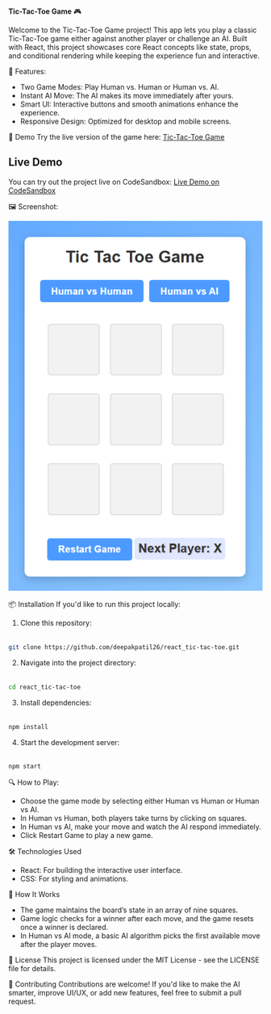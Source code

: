 **Tic-Tac-Toe Game** 🎮

Welcome to the Tic-Tac-Toe Game project! This app lets you play a classic Tic-Tac-Toe game either against another player or challenge an AI. Built with React, this project showcases core React concepts like state, props, and conditional rendering while keeping the experience fun and interactive.

🎯 Features:

- Two Game Modes: Play Human vs. Human or Human vs. AI.
- Instant AI Move: The AI makes its move immediately after yours.
- Smart UI: Interactive buttons and smooth animations enhance the experience.
- Responsive Design: Optimized for desktop and mobile screens.

🚀 Demo
Try the live version of the game here: [Tic-Tac-Toe Game](https://deepakpatil26.github.io/react_tic-tac-toe)

## Live Demo

You can try out the project live on CodeSandbox: [Live Demo on CodeSandbox](https://codesandbox.io/p/sandbox/react-tic-tac-toe-pfjd3t)

🖼️ Screenshot:

![Tic-Tac-Toe Screenshot](src/assets/react_tic-tac-toe.png)

📦 Installation
If you'd like to run this project locally:

1. Clone this repository:

```bash

git clone https://github.com/deepakpatil26/react_tic-tac-toe.git
```

2. Navigate into the project directory:

```bash

cd react_tic-tac-toe
```

3. Install dependencies:

```bash

npm install
```

4. Start the development server:

```bash

npm start
```

🔍 How to Play:

- Choose the game mode by selecting either Human vs Human or Human vs AI.
- In Human vs Human, both players take turns by clicking on squares.
- In Human vs AI, make your move and watch the AI respond immediately.
- Click Restart Game to play a new game.

🛠️ Technologies Used

- React: For building the interactive user interface.
- CSS: For styling and animations.

🧠 How It Works

- The game maintains the board’s state in an array of nine squares.
- Game logic checks for a winner after each move, and the game resets once a winner is declared.
- In Human vs AI mode, a basic AI algorithm picks the first available move after the player moves.

📜 License
This project is licensed under the MIT License - see the LICENSE file for details.

👥 Contributing
Contributions are welcome! If you'd like to make the AI smarter, improve UI/UX, or add new features, feel free to submit a pull request.

